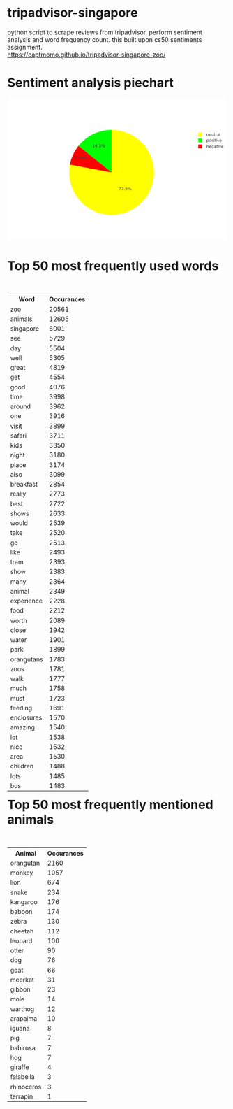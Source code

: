 # tripadvisor-singapore
python script to scrape reviews from tripadvisor. perform sentiment analysis and word frequency count.
this built upon cs50 sentiments assignment.  
https://captmomo.github.io/tripadvisor-singapore-zoo/  
# Sentiment analysis piechart
<img src="newplot.png" alt="hi" class="inline"/>

# Top 50 most frequently used words
<table cellspacing="5" cellpadding="2">
<table style="float: left;">
<tbody>
<tr>
<th>Word</th>
<th>Occurances</th>
</tr>
<tr>
<td>zoo</td>
<td>20561</td>
</tr>
<tr>
<td>animals</td>
<td>12605</td>
</tr>
<tr>
<td>singapore</td>
<td>6001</td>
</tr>
<tr>
<td>see</td>
<td>5729</td>
</tr>
<tr>
<td>day</td>
<td>5504</td>
</tr>
<tr>
<td>well</td>
<td>5305</td>
</tr>
<tr>
<td>great</td>
<td>4819</td>
</tr>
<tr>
<td>get</td>
<td>4554</td>
</tr>
<tr>
<td>good</td>
<td>4076</td>
</tr>
<tr>
<td>time</td>
<td>3998</td>
</tr>
<tr>
<td>around</td>
<td>3962</td>
</tr>
<tr>
<td>one</td>
<td>3916</td>
</tr>
<tr>
<td>visit</td>
<td>3899</td>
</tr>
<tr>
<td>safari</td>
<td>3711</td>
</tr>
<tr>
<td>kids</td>
<td>3350</td>
</tr>
<tr>
<td>night</td>
<td>3180</td>
</tr>
<tr>
<td>place</td>
<td>3174</td>
</tr>
<tr>
<td>also</td>
<td>3099</td>
</tr>
<tr>
<td>breakfast</td>
<td>2854</td>
</tr>
<tr>
<td>really</td>
<td>2773</td>
</tr>
<tr>
<td>best</td>
<td>2722</td>
</tr>
<tr>
<td>shows</td>
<td>2633</td>
</tr>
<tr>
<td>would</td>
<td>2539</td>
</tr>
<tr>
<td>take</td>
<td>2520</td>
</tr>
<tr>
<td>go</td>
<td>2513</td>
</tr>
<tr>
<td>like</td>
<td>2493</td>
</tr>
<tr>
<td>tram</td>
<td>2393</td>
</tr>
<tr>
<td>show</td>
<td>2383</td>
</tr>
<tr>
<td>many</td>
<td>2364</td>
</tr>
<tr>
<td>animal</td>
<td>2349</td>
</tr>
<tr>
<td>experience</td>
<td>2228</td>
</tr>
<tr>
<td>food</td>
<td>2212</td>
</tr>
<tr>
<td>worth</td>
<td>2089</td>
</tr>
<tr>
<td>close</td>
<td>1942</td>
</tr>
<tr>
<td>water</td>

<td>1901</td>

</tr>

<tr>

<td>park</td>

<td>1899</td>

</tr>

<tr>

<td>orangutans</td>

<td>1783</td>

</tr>

<tr>

<td>zoos</td>

<td>1781</td>

</tr>

<tr>

<td>walk</td>

<td>1777</td>

</tr>

<tr>

<td>much</td>

<td>1758</td>

</tr>

<tr>

<td>must</td>

<td>1723</td>

</tr>

<tr>

<td>feeding</td>

<td>1691</td>

</tr>

<tr>

<td>enclosures</td>

<td>1570</td>

</tr>

<tr>

<td>amazing</td>

<td>1540</td>

</tr>

<tr>

<td>lot</td>

<td>1538</td>

</tr>

<tr>

<td>nice</td>

<td>1532</td>

</tr>

<tr>

<td>area</td>

<td>1530</td>

</tr>

<tr>

<td>children</td>

<td>1488</td>

</tr>

<tr>

<td>lots</td>

<td>1485</td>

</tr>

<tr>

<td>bus</td>

<td>1483</td>

</tr>

</tbody>

</table>

# Top 50 most frequently mentioned animals
<table cellspacing="5" cellpadding="2">
<table style="float: left;">
<tbody>
<tr>

<th>Animal</th>

<th>Occurances</th>

</tr>

<tr>

<td>orangutan</td>

<td>2160</td>

</tr>

<tr>

<td>monkey</td>

<td>1057</td>

</tr>

<tr>

<td>lion</td>

<td>674</td>

</tr>

<tr>

<td>snake</td>

<td>234</td>

</tr>

<tr>

<td>kangaroo</td>

<td>176</td>

</tr>

<tr>

<td>baboon</td>

<td>174</td>

</tr>

<tr>

<td>zebra</td>

<td>130</td>

</tr>

<tr>

<td>cheetah</td>

<td>112</td>

</tr>

<tr>

<td>leopard</td>

<td>100</td>

</tr>

<tr>

<td>otter</td>

<td>90</td>

</tr>

<tr>

<td>dog</td>

<td>76</td>

</tr>

<tr>

<td>goat</td>

<td>66</td>

</tr>

<tr>

<td>meerkat</td>

<td>31</td>

</tr>

<tr>

<td>gibbon</td>

<td>23</td>

</tr>

<tr>

<td>mole</td>

<td>14</td>

</tr>

<tr>

<td>warthog</td>

<td>12</td>

</tr>

<tr>

<td>arapaima</td>

<td>10</td>

</tr>

<tr>

<td>iguana</td>

<td>8</td>

</tr>

<tr>

<td>pig</td>

<td>7</td>

</tr>

<tr>

<td>babirusa</td>

<td>7</td>

</tr>

<tr>

<td>hog</td>

<td>7</td>

</tr>

<tr>

<td>giraffe</td>

<td>4</td>

</tr>

<tr>

<td>falabella</td>

<td>3</td>

</tr>

<tr>

<td>rhinoceros</td>

<td>3</td>

</tr>

<tr>

<td>terrapin</td>

<td>1</td>

</tr>

</tbody>

</table>
